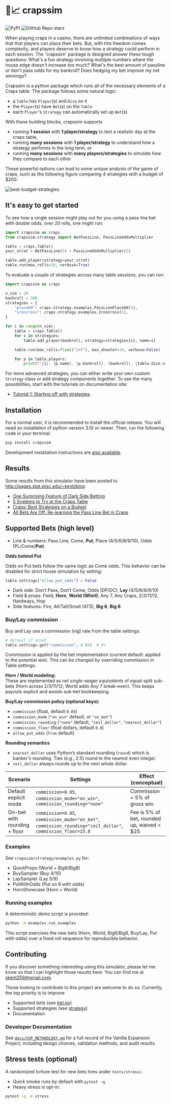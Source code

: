 # :game_die::chart_with_upwards_trend: crapssim
![PyPI](https://img.shields.io/pypi/v/crapssim)
![GitHub Repo stars](https://img.shields.io/github/stars/skent259/crapssim?style=social)

When playing craps in a casino, there are unlimited combinations of ways that that players can place their bets. But, with this freedom comes complexity, and players deserve to know how a strategy could perform in each session. The 'crapssim' package is designed answer these tough questions: What's a fun strategy involving multiple numbers where the house edge doesn't increase too much? What's the best amount of passline or don't pass odds for my bankroll? Does hedging my bet improve my net winnings? 

Crapssim is a python package which runs all of the necessary elements of a Craps table.  The package follows some natural logic: 

- a `Table` has `Player`(s) and `Dice` on it
- the `Player`(s) have `Bet`(s) on the `Table` 
- each `Player`'s `Strategy` can automatically set up `Bet`(s)

With these building blocks, crapssim supports 

- running **1 session** with **1 player/strategy** to test a realistic day at the craps table,
- running **many sessions** with **1 player/strategy** to understand how a strategy performs in the long term, or
- running **many sessions** with **many players/strategies** to simulate how they compare to each other

These powerful options can lead to some unique analysis of the game of craps, such as the following figure comparing 4 strategies with a budget of $200:

![best-budget-strategies](https://user-images.githubusercontent.com/41379385/109597132-404bc280-7add-11eb-848c-1981d57d100a.png)

## It's easy to get started

To see how a single session might play out for you using a pass line bet with double odds, over 20 rolls, one might run:

```python
import crapssim as craps
from crapssim.strategy import BetPassLine, PassLineOddsMultiplier

table = craps.Table()
your_strat = BetPassLine(5) + PassLineOddsMultiplier(2)

table.add_player(strategy=your_strat)
table.run(max_rolls=20, verbose=True)
```

To evaluate a couple of strategies across many table sessions, you can run:

```python
import crapssim as craps

n_sim = 20
bankroll = 300
strategies = {
    "place68": craps.strategy.examples.PassLinePlace68(5),
    "ironcross": craps.strategy.examples.IronCross(5),
}

for i in range(n_sim):
    table = craps.Table()
    for s in strategies:
        table.add_player(bankroll, strategy=strategies[s], name=s)

    table.run(max_rolls=float("inf"), max_shooter=10, verbose=False)

    for p in table.players:
        print(f"{i}, {p.name}, {p.bankroll}, {bankroll}, {table.dice.n_rolls}")
```

For more advanced strategies, you can either write your own custom `Strategy` class or add strategy components together. To see the many possibilities, start with the tutorials on documentation site: 

* [Tutorial 1: Starting off with strategies](https://skent259.github.io/crapssim/tutorial-strategy-01.html). 

## Installation

For a normal user, it is recommended to install the official release. You will 
need an installation of python version 3.10 or newer.  Then, run the following 
code in your terminal: 

```python
pip install crapssim
```

Development installation instructions are [also available](./docs/installation.md).

## Results

Some results from this simulator have been posted to http://pages.stat.wisc.edu/~kent/blog:
- [One Surprising Feature of Dark Side Betting](https://pages.stat.wisc.edu/~kent/blog/2021.10.24/dark-side-surprises.html)
- [5 Systems to Try at the Craps Table](http://pages.stat.wisc.edu/~kent/blog/2021.02.22/five_craps_systems.html)
- [Craps: Best Strategies on a Budget](http://pages.stat.wisc.edu/~kent/blog/2019.07.31_Craps_Budget/craps_best-strategies-on-a-budget.html)
- [All Bets Are Off: Re-learning the Pass Line Bet in Craps](http://pages.stat.wisc.edu/~kent/blog/2019.02.28_Craps_Passline/passline-and-odds.html)


## Supported Bets (high level)

- Line & numbers: Pass Line, Come, **Put**, Place (4/5/6/8/9/10), Odds (PL/Come/**Put**)

**Odds behind Put**

Odds on Put bets follow the same logic as Come odds. This behavior can be
disabled for strict house simulation by setting:

```python
table.settings["allow_put_odds"] = False
```
- Dark side: Don’t Pass, Don’t Come, Odds (DP/DC), **Lay** (4/5/6/8/9/10)
- Field & props: Field, **Horn**, **World (Whirl)**, Any 7, Any Craps, 2/3/11/12, Hardways, Hop
- Side features: Fire, All/Tall/Small (ATS), **Big 6**, **Big 8**

### Buy/Lay commission

Buy and Lay use a commission (vig) rate from the table settings:

```python
# default if unset
table.settings.get("commission", 0.05)  # 5%
```

Commission is applied by the bet implementation (current default: applied to the potential win). This can be changed by overriding commission in Table.settings.

**Horn / World modeling:**  
These are implemented as *net single-wager equivalents* of equal-split sub-bets (Horn across 2/3/11/12; World adds Any 7 break-even). This keeps payouts explicit and avoids sub-bet bookkeeping.

**Buy/Lay commission policy (optional keys):**
- `commission` (float, default `0.05`)
- `commission_mode` (`"on_win"` default, or `"on_bet"`)
- `commission_rounding` (`"none"` default, `"ceil_dollar"`, `"nearest_dollar"`)
- `commission_floor` (float dollars, default `0.0`)
- `allow_put_odds` (`True` default)

**Rounding semantics**
- `nearest_dollar` uses Python’s standard rounding (`round`) which is banker's rounding.
  Ties (e.g., 2.5) round to the nearest even integer.
- `ceil_dollar` always rounds up to the next whole dollar.

| Scenario                         | Settings                                                                  | Effect (conceptual)                            |
|----------------------------------|---------------------------------------------------------------------------|-----------------------------------------------|
| Default explicit mode            | `commission=0.05`, `commission_mode="on_win"`, `commission_rounding="none"` | Commission = 5% of gross win                  |
| On-bet with rounding + floor     | `commission=0.05`, `commission_mode="on_bet"`, `commission_rounding="ceil_dollar"`, `commission_floor=25.0` | Fee is 5% of bet, rounded up, waived < $25 |

### Examples

See `crapssim/strategy/examples.py` for:
- QuickProps (World + Big6/Big8)
- BuySampler (Buy 4/10)
- LaySampler (Lay 5/9)
- PutWithOdds (Put on 6 with odds)
- HornShowcase (Horn + World)

### Running examples
A deterministic demo script is provided:

```bash
python -m examples.run_examples
```

This script exercises the new bets (Horn, World, Big6/Big8, Buy/Lay, Put with odds)
over a fixed roll sequence for reproducible behavior.


## Contributing

If you discover something interesting using this simulator, please let me know so that I can highlight those results here.  You can find me at skent259@gmail.com.

Those looking to contribute to this project are welcome to do so.  Currently, the top priority is to improve

- Supported bets (see [bet.py](https://github.com/skent259/crapssim/blob/main/crapssim/bet.py))
- Supported strategies (see [strategy](https://github.com/skent259/crapssim/tree/main/crapssim/strategy))
- Documentation




### Developer Documentation
See [`docs/VXP_METHODLOGY.md`](docs/VXP_METHODLOGY.md) for a full record of the Vanilla Expansion Project,
including design choices, validation methods, and audit results.


## Stress tests (optional)

A randomized torture test for new bets lives under `tests/stress/`.

- Quick smoke runs by default with `pytest -q`.
- Heavy stress is opt-in:

```bash
pytest -q -m stress
```
